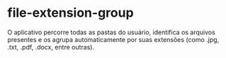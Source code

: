# file-extension-group
O aplicativo percorre todas as pastas do usuário, identifica os arquivos presentes e os agrupa automaticamente por suas extensões (como .jpg, .txt, .pdf, .docx, entre outras). 
